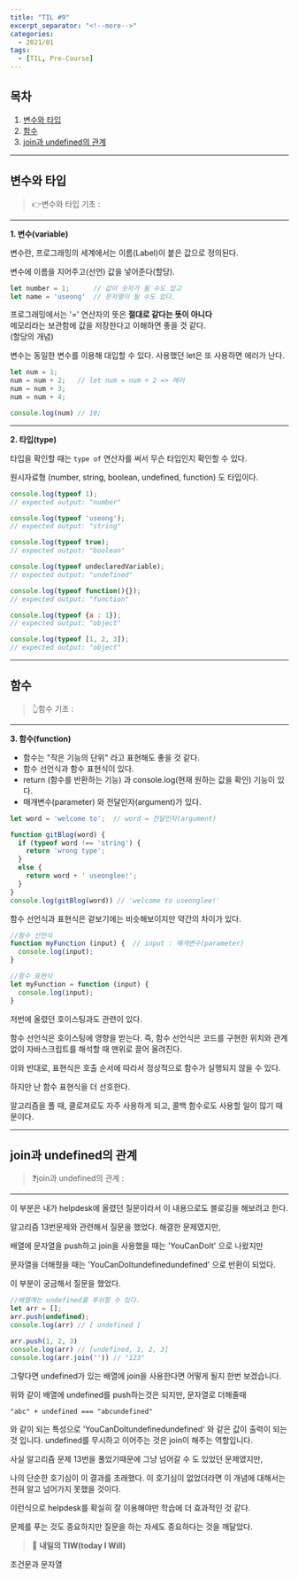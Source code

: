 ```yaml
---
title: "TIL #9"
excerpt_separator: "<!--more-->"
categories:
  - 2021/01
tags:
  - [TIL, Pre-Course]
---
```


## 목차

1. [변수와 타입](#변수와-타입)
2. [함수](#함수)
3. [join과 undefined의 관계](#join과-undefined의-관계)


---
## 변수와 타입
> :point_right:변수와 타입 기초 :
------

**1. 변수(variable)**

변수란, 프로그래밍의 세계에서는 이름(Label)이 붙은 값으로 정의된다.

변수에 이름을 지어주고(선언) 값을 넣어준다(할당).

```js
let number = 1;      // 값이 숫자가 될 수도 있고
let name = 'useong'  // 문자열이 될 수도 있다.
```
프로그래밍에서는 '=' 연산자의 뜻은 **절대로 같다는 뜻이 아니다**<br/>
메모리라는 보관함에 값을 저장한다고 이해하면 좋을 것 같다.<br/>
(할당의 개념)

변수는 동일한 변수를 이용해 대입할 수 있다.
사용했던 let은 또 사용하면 에러가 난다.
```js
let num = 1;     
num = num + 2;   // let num = num + 2 => 에러
num = num + 3;
num = num + 4;

console.log(num) // 10;
```
---

**2. 타입(type)**

타입을 확인할 때는 ```type of``` 연산자를 써서 무슨 타입인지 확인할 수 있다.

원시자료형 (number, string, boolean, undefined, function) 도 타입이다.

```js
console.log(typeof 1);
// expected output: "number"

console.log(typeof 'useong');
// expected output: "string"

console.log(typeof true);
// expected output: "boolean"

console.log(typeof undeclaredVariable);
// expected output: "undefined"

console.log(typeof function(){});
// expected output: "function"

console.log(typeof {a : 1});
// expected output: "object"

console.log(typeof [1, 2, 3]);
// expected output: "object"
```

---
## 함수
> :point_up_2:함수 기초 :
------
**3. 함수(function)**

* 함수는 "작은 기능의 단위" 라고 표현해도 좋을 것 같다.
* 함수 선언식과 함수 표현식이 있다.
* return (함수를 반환하는 기능) 과 console.log(현재 원하는 값을 확인) 기능이 있다.
* 매개변수(parameter) 와 전달인자(argument)가 있다.

```js
let word = 'welcome to';  // word = 전달인자(argument)

function gitBlog(word) {
  if (typeof word !== 'string') {
    return 'wrong type';
  }
  else {
    return word + ' useonglee!';
  }
}
console.log(gitBlog(word)) // 'welcome to useonglee!'
```

함수 선언식과 표현식은 겉보기에는 비슷해보이지만 약간의 차이가 있다.

```js
//함수 선언식
function myFunction (input) {  // input : 매개변수(parameter)
  console.log(input);
}

//함수 표현식
let myFunction = function (input) {
  console.log(input);
}
```

저번에 올렸던 호이스팅과도 관련이 있다.

함수 선언식은 호이스팅에 영향을 받는다. 즉, 함수 선언식은 코드를 구현한 위치와 관계없이 자바스크립트를 해석할 때 맨위로 끌어 올려진다.

이와 반대로, 표현식은 호출 순서에 따라서 정상적으로 함수가 실행되지 않을 수 있다.

하지만 난 함수 표현식을 더 선호한다.

알고리즘을 풀 때, 클로져로도 자주 사용하게 되고, 콜백 함수로도 사용할 일이 많기 때문이다.

---
## join과 undefined의 관계
> :question:join과 undefined의 관계 :
------
이 부분은 내가 helpdesk에 올렸던 질문이라서 이 내용으로도 블로깅을 해보려고 한다.

알고리즘 13번문제와 관련해서 질문을 했었다. 해결한 문제였지만,

배열에 문자열을 push하고 join을 사용했을 때는 'YouCanDoIt'  으로 나왔지만

문자열을 더해줬을 때는 'YouCanDoItundefinedundefined' 으로 반환이 되었다.

이 부분이 궁금해서 질문을 했었다.

```js
//배열에는 undefined를 푸쉬할 수 있다.
let arr = [];
arr.push(undefined);
console.log(arr) // [ undefined ]

arr.push(1, 2, 3)
console.log(arr) // [undefined, 1, 2, 3]
console.log(arr.join('')) // "123"
```

그렇다면 undefined가 있는 배열에 join을 사용한다면 어떻게 될지 한번 보겠습니다.

위와 같이 배열에 undefined를 push하는것은 되지만, 문자열로 더해줄때

```"abc" + undefined === "abcundefined"```

와 같이 되는 특성으로 'YouCanDoItundefinedundefined' 와 같은 값이 출력이 되는 것 입니다.
undefined를 무시하고 이어주는 것은 join이 해주는 역할입니다.

사실 알고리즘 문제 13번을 풀었기때문에 그냥 넘어갈 수 도 있었던 문제였지만,

나의 단순한 호기심이 이 결과를 초래했다. 이 호기심이 없었더라면 이 개념에 대해서는 전혀 알고 넘어가지 못했을 것이다.

이런식으로 helpdesk를 확실히 잘 이용해야만 학습에 더 효과적인 것 같다.

문제를 푸는 것도 중요하지만 질문을 하는 자세도 중요하다는 것을 깨달았다.

> :punch: **내일의 TIW(today I Will)**

조건문과 문자열

